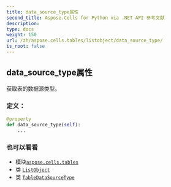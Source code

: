 ```yaml
---
title: data_source_type属性
second_title: Aspose.Cells for Python via .NET API 参考文献
description:
type: docs
weight: 150
url: /zh/aspose.cells.tables/listobject/data_source_type/
is_root: false
---
```

## data_source_type属性

获取表的数据源类型。
### 定义：
```python
@property
def data_source_type(self):
    ...
```

### 也可以看看
* 模块[`aspose.cells.tables`](../../)
* 类 [`ListObject`](/cells/python-net/zh/aspose.cells.tables/listobject)
* 类 [`TableDataSourceType`](/cells/python-net/zh/aspose.cells.tables/tabledatasourcetype)
